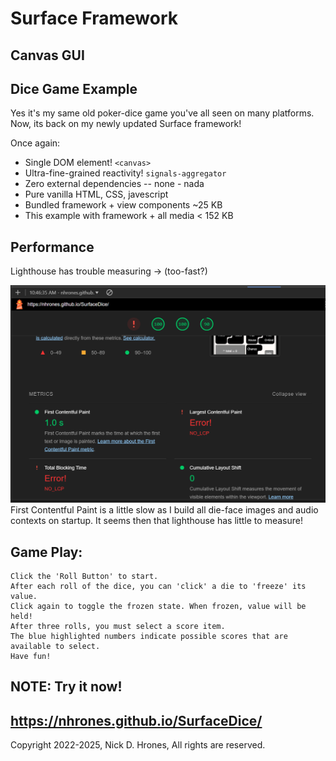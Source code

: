 
# Surface Framework  
## Canvas GUI  
## Dice Game Example

Yes it's my same old poker-dice game you've all seen on many platforms.    
Now, its back on my newly updated Surface framework!

Once again:
  - Single DOM element! `<canvas>`
  - Ultra-fine-grained reactivity! `signals-aggregator`
  - Zero external dependencies -- none - nada
  - Pure vanilla HTML, CSS, javescript
  - Bundled framework + view components ~25 KB
  - This example with framework + all media < 152 KB
## Performance
Lighthouse has trouble measuring -> (too-fast?)   

![alt text](lighthouse.png)
First Contentful Paint is a little slow as I build all die-face images and audio contexts on startup. It seems then that lighthouse has little to measure!   

## Game Play:
```
Click the 'Roll Button' to start.    
After each roll of the dice, you can 'click' a die to 'freeze' its value.    
Click again to toggle the frozen state. When frozen, value will be held!
After three rolls, you must select a score item.  
The blue highlighted numbers indicate possible scores that are available to select.
Have fun!
```
## NOTE: Try it now!
## https://nhrones.github.io/SurfaceDice/

Copyright 2022-2025, Nick D. Hrones, All rights are reserved.